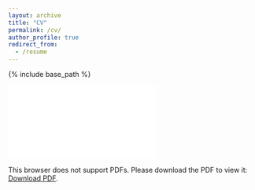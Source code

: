 ```yaml
---
layout: archive
title: "CV"
permalink: /cv/
author_profile: true
redirect_from:
  - /resume
---
```


{% include base_path %}

<object data="/files/BROOKS_CV_2024.pdf" type="application/pdf" width="700px" height="700px">
    <embed src="/files/BROOKS_CV_2024.pdf">
        <p>This browser does not support PDFs. Please download the PDF to view it: <a href="/files/BROOKS_CV_2024.pdf">Download PDF</a>.</p>
    </embed>
</object>
